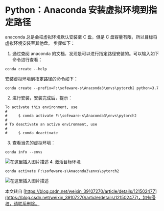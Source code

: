 # Python：Anaconda 安装虚拟环境到指定路径

anaconda 总是会把虚拟环境默认安装至 C 盘，但是 C 盘容量有限，所以目标将虚拟环境安装至其他盘。
步骤如下：

1.  通过查阅 anaconda 的文档，发现是可以进行指定路径安装的。可以输入如下命令进行查看：

```
conda create --help

```

安装虚拟环境到指定路径的命令如下：

```
conda create --prefix=F:\sofeware-s\Anaconda3\envs\pytorch2 python=3.7

```

2.  进行安装，安装完成后，提示：

```
To activate this environment, use
#
#     $ conda activate F:\sofeware-s\Anaconda3\envs\pytorch2
#
# To deactivate an active environment, use
#
#     $ conda deactivate

```

3.  查看当先的虚拟环境：

```
conda info --envs

```

![在这里插入图片描述](https://img-blog.csdnimg.cn/0d6a01ce45e440a68f17c2797901e337.png?x-oss-process=image/watermark,type_ZHJvaWRzYW5zZmFsbGJhY2s,shadow_50,text_Q1NETiBA6Zeq6Zeq5Y-R5Lqu55qE5bCP5pif5pif,size_20,color_FFFFFF,t_70,g_se,x_16)
4\. 激活目标环境

```
conda activate F:\sofeware-s\Anaconda3\envs\pytorch2

```

![在这里插入图片描述](https://img-blog.csdnimg.cn/cdeee7208f39441f99791e7ec8bfa0b6.png)

本文转自 [https://blog.csdn.net/weixin_39107270/article/details/121502477](https://blog.csdn.net/weixin_39107270/article/details/121502477)，如有侵权，请联系删除。
